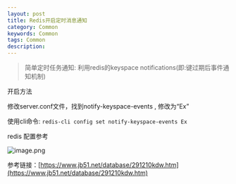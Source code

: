 ```yaml
---
layout: post
title: Redis开启定时消息通知
category: Common
keywords: Common
tags: Common
description: 
---
```


> 简单定时任务通知: 利用redis的keyspace notifications(即:键过期后事件通知机制)

开启方法

修改server.conf文件，找到notify-keyspace-events , 修改为“Ex”

使用cli命令: `redis-cli config set notify-keyspace-events Ex`

redis 配置参考

![image.png](https://blog.alonesky.com/storage/article/2023/11/13/N9mXspRVcc8psHDgFjSmdLsF0opBIO9nC5FGzBGw.png)

参考链接：[https://www.jb51.net/database/291210kdw.htm](https://www.jb51.net/database/291210kdw.htm)